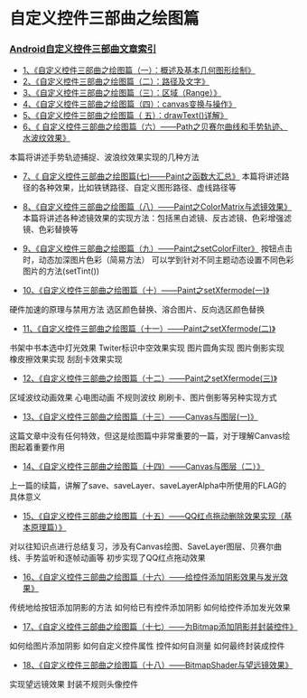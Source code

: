 # 自定义控件三部曲之绘图篇
###  [Android自定义控件三部曲文章索引](http://blog.csdn.net/harvic880925/article/details/50995268)

* [1、《自定义控件三部曲之绘图篇（一）：概述及基本几何图形绘制》]()
* [2、《自定义控件三部曲之绘图篇（二）：路径及文字》]()
* [3、《自定义控件三部曲之绘图篇（三）：区域（Range）》]()
* [4、《自定义控件三部曲之绘图篇（四）：canvas变换与操作》]()
* [5、《自定义控件三部曲之绘图篇（ 五）：drawText()详解》]()
* [6、《 自定义控件三部曲之绘图篇（六）——Path之贝赛尔曲线和手势轨迹、水波纹效果》]()

本篇将讲述手势轨迹捕捉、波浪纹效果实现的几种方法

* [7、《 自定义控件三部曲之绘图篇(七)——Paint之函数大汇总》]()
本篇将讲述路径的各种效果，比如铁锈路径、自定义图形路径、虚线路径等

* [8、《自定义控件三部曲之绘图篇（八）——Paint之ColorMatrix与滤镜效果》]()
本篇将讲述各种滤镜效果的实现方法：包括黑白滤镜、反古滤镜、色彩增强滤镜、色彩替换等

* [9、《自定义控件三部曲之绘图篇（九）——Paint之setColorFilter》]()
按钮点击时，动态加深图片色彩（简易方法）
可以学到针对不同主题动态设置不同色彩图片的方法(setTint())

* [10、《自定义控件三部曲之绘图篇（十）——Paint之setXfermode(一)》]()

硬件加速的原理与禁用方法
选区颜色替换、溶合图片、反向选区颜色替换

* [11、《自定义控件三部曲之绘图篇（十一）——Paint之setXfermode(二)》]()

书架中书本选中灯光效果
Twiter标识中空效果实现
图片圆角实现
图片倒影实现
橡皮擦效果实现
刮刮卡效果实现

* [12、《自定义控件三部曲之绘图篇（十二）——Paint之setXfermode(三)》]()

区域波纹动画效果
心电图动画
不规则波纹
刷刷卡、图片倒影等另种实现方式

* [13、《自定义控件三部曲之绘图篇（十三）——Canvas与图层(一)》]()

这篇文章中没有任何特效，但这是绘图篇中非常重要的一篇，对于理解Canvas绘图起着重要作用

* [14、《自定义控件三部曲之绘图篇（十四）——Canvas与图层（二）》]()

上一篇的续篇，讲解了save、saveLayer、saveLayerAlpha中所使用的FLAG的具体意义

* [15、《自定义控件三部曲之绘图篇（十五）——QQ红点拖动删除效果实现（基本原理篇）》]()

对以往知识点进行总结复习，涉及有Canvas绘图、SaveLayer图层、贝赛尔曲线、手势监听和逐帧动画等
初步实现了QQ红点拖动效果

* [16、《自定义控件三部曲之绘图篇（十六）——给控件添加阴影效果与发光效果》]()

传统地给按钮添加阴影的方法
如何给已有控件添加阴影
如何给控件添加发光效果

* [17、《自定义控件三部曲之绘图篇（十七）——为Bitmap添加阴影并封装控件》]()

如何给图片添加阴影
如何自定义控件属性
控件如何自测量
如何最终封装成控件

* [18、《自定义控件三部曲之绘图篇（十八）——BitmapShader与望远镜效果》]()

实现望远镜效果
封装不规则头像控件

